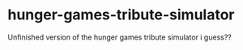 # hunger-games-tribute-simulator
Unfinished version of the hunger games tribute simulator i guess??
